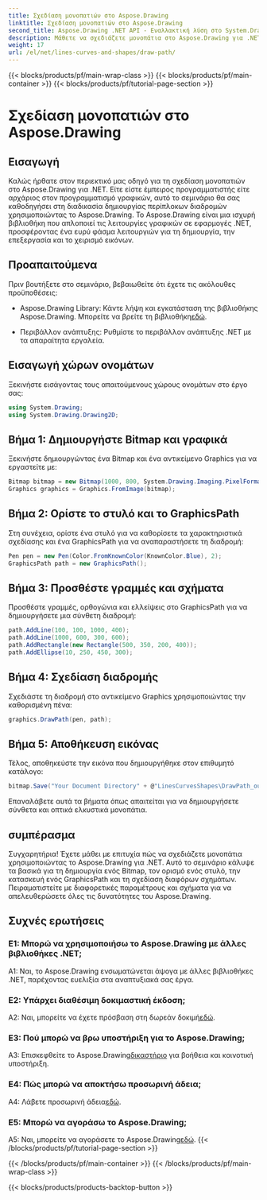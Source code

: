 ```yaml
---
title: Σχεδίαση μονοπατιών στο Aspose.Drawing
linktitle: Σχεδίαση μονοπατιών στο Aspose.Drawing
second_title: Aspose.Drawing .NET API - Εναλλακτική λύση στο System.Drawing.Common
description: Μάθετε να σχεδιάζετε μονοπάτια στο Aspose.Drawing για .NET με αυτόν τον οδηγό βήμα προς βήμα. Δημιουργήστε εκπληκτικά γραφικά χωρίς κόπο.
weight: 17
url: /el/net/lines-curves-and-shapes/draw-path/
---
```


{{< blocks/products/pf/main-wrap-class >}}
{{< blocks/products/pf/main-container >}}
{{< blocks/products/pf/tutorial-page-section >}}

# Σχεδίαση μονοπατιών στο Aspose.Drawing

## Εισαγωγή

Καλώς ήρθατε στον περιεκτικό μας οδηγό για τη σχεδίαση μονοπατιών στο Aspose.Drawing για .NET. Είτε είστε έμπειρος προγραμματιστής είτε αρχάριος στον προγραμματισμό γραφικών, αυτό το σεμινάριο θα σας καθοδηγήσει στη διαδικασία δημιουργίας περίπλοκων διαδρομών χρησιμοποιώντας το Aspose.Drawing. Το Aspose.Drawing είναι μια ισχυρή βιβλιοθήκη που απλοποιεί τις λειτουργίες γραφικών σε εφαρμογές .NET, προσφέροντας ένα ευρύ φάσμα λειτουργιών για τη δημιουργία, την επεξεργασία και το χειρισμό εικόνων.

## Προαπαιτούμενα

Πριν βουτήξετε στο σεμινάριο, βεβαιωθείτε ότι έχετε τις ακόλουθες προϋποθέσεις:

-  Aspose.Drawing Library: Κάντε λήψη και εγκατάσταση της βιβλιοθήκης Aspose.Drawing. Μπορείτε να βρείτε τη βιβλιοθήκη[εδώ](https://releases.aspose.com/drawing/net/).

- Περιβάλλον ανάπτυξης: Ρυθμίστε το περιβάλλον ανάπτυξης .NET με τα απαραίτητα εργαλεία.

## Εισαγωγή χώρων ονομάτων

Ξεκινήστε εισάγοντας τους απαιτούμενους χώρους ονομάτων στο έργο σας:

```csharp
using System.Drawing;
using System.Drawing.Drawing2D;
```

## Βήμα 1: Δημιουργήστε Bitmap και γραφικά

Ξεκινήστε δημιουργώντας ένα Bitmap και ένα αντικείμενο Graphics για να εργαστείτε με:

```csharp
Bitmap bitmap = new Bitmap(1000, 800, System.Drawing.Imaging.PixelFormat.Format32bppPArgb);
Graphics graphics = Graphics.FromImage(bitmap);
```

## Βήμα 2: Ορίστε το στυλό και το GraphicsPath

Στη συνέχεια, ορίστε ένα στυλό για να καθορίσετε τα χαρακτηριστικά σχεδίασης και ένα GraphicsPath για να αναπαραστήσετε τη διαδρομή:

```csharp
Pen pen = new Pen(Color.FromKnownColor(KnownColor.Blue), 2);
GraphicsPath path = new GraphicsPath();
```

## Βήμα 3: Προσθέστε γραμμές και σχήματα

Προσθέστε γραμμές, ορθογώνια και ελλείψεις στο GraphicsPath για να δημιουργήσετε μια σύνθετη διαδρομή:

```csharp
path.AddLine(100, 100, 1000, 400);
path.AddLine(1000, 600, 300, 600);
path.AddRectangle(new Rectangle(500, 350, 200, 400));
path.AddEllipse(10, 250, 450, 300);
```

## Βήμα 4: Σχεδίαση διαδρομής

Σχεδιάστε τη διαδρομή στο αντικείμενο Graphics χρησιμοποιώντας την καθορισμένη πένα:

```csharp
graphics.DrawPath(pen, path);
```

## Βήμα 5: Αποθήκευση εικόνας

Τέλος, αποθηκεύστε την εικόνα που δημιουργήθηκε στον επιθυμητό κατάλογο:

```csharp
bitmap.Save("Your Document Directory" + @"LinesCurvesShapes\DrawPath_out.png");
```

Επαναλάβετε αυτά τα βήματα όπως απαιτείται για να δημιουργήσετε σύνθετα και οπτικά ελκυστικά μονοπάτια.

## συμπέρασμα

Συγχαρητήρια! Έχετε μάθει με επιτυχία πώς να σχεδιάζετε μονοπάτια χρησιμοποιώντας το Aspose.Drawing για .NET. Αυτό το σεμινάριο κάλυψε τα βασικά για τη δημιουργία ενός Bitmap, τον ορισμό ενός στυλό, την κατασκευή ενός GraphicsPath και τη σχεδίαση διαφόρων σχημάτων. Πειραματιστείτε με διαφορετικές παραμέτρους και σχήματα για να απελευθερώσετε όλες τις δυνατότητες του Aspose.Drawing.

## Συχνές ερωτήσεις

### Ε1: Μπορώ να χρησιμοποιήσω το Aspose.Drawing με άλλες βιβλιοθήκες .NET;

A1: Ναι, το Aspose.Drawing ενσωματώνεται άψογα με άλλες βιβλιοθήκες .NET, παρέχοντας ευελιξία στα αναπτυξιακά σας έργα.

### Ε2: Υπάρχει διαθέσιμη δοκιμαστική έκδοση;

 A2: Ναι, μπορείτε να έχετε πρόσβαση στη δωρεάν δοκιμή[εδώ](https://releases.aspose.com/).

### Ε3: Πού μπορώ να βρω υποστήριξη για το Aspose.Drawing;

 A3: Επισκεφθείτε το Aspose.Drawing[δικαστήριο](https://forum.aspose.com/c/diagram/17) για βοήθεια και κοινοτική υποστήριξη.

### Ε4: Πώς μπορώ να αποκτήσω προσωρινή άδεια;

 A4: Λάβετε προσωρινή άδεια[εδώ](https://purchase.aspose.com/temporary-license/).

### Ε5: Μπορώ να αγοράσω το Aspose.Drawing;

 A5: Ναι, μπορείτε να αγοράσετε το Aspose.Drawing[εδώ](https://purchase.aspose.com/buy).
{{< /blocks/products/pf/tutorial-page-section >}}

{{< /blocks/products/pf/main-container >}}
{{< /blocks/products/pf/main-wrap-class >}}

{{< blocks/products/products-backtop-button >}}
